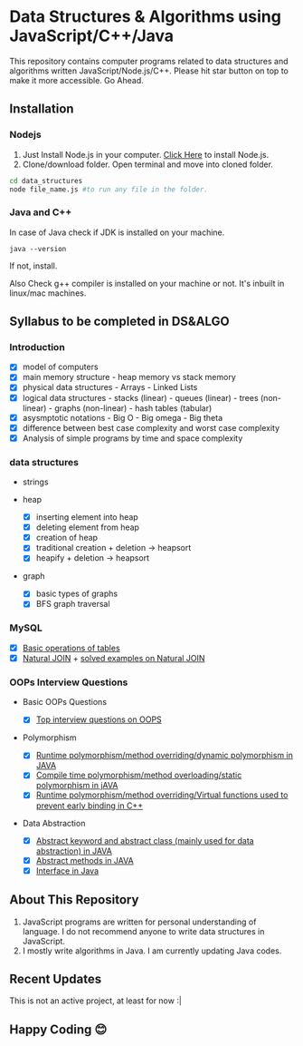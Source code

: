 # Data Structures & Algorithms using JavaScript/C++/Java

This repository contains computer programs related to data structures and algorithms written JavaScript/Node.js/C++.
Please hit star button on top to make it more accessible. Go Ahead.

## Installation

### Nodejs

1. Just Install Node.js in your computer. [Click Here](https://nodejs.org/en/download/) to install Node.js.
2. Clone/download folder. Open terminal and move into cloned folder.

```bash
cd data_structures
node file_name.js #to run any file in the folder.
```

### Java and C++

In case of Java check if JDK is installed on your machine.

```
java --version
```

If not, install.

Also Check g++ compiler is installed on your machine or not. It's inbuilt in linux/mac machines.

## Syllabus to be completed in DS&ALGO

### Introduction

- [x] model of computers
- [x] main memory structure - heap memory vs stack memory
- [x] physical data structures - Arrays - Linked Lists
- [x] logical data structures - stacks (linear) - queues (linear) - trees (non-linear) - graphs (non-linear) - hash tables (tabular)
- [x] asysmptotic notations - Big O - Big omega - Big theta
- [x] difference between best case complexity and worst case complexity
- [x] Analysis of simple programs by time and space complexity

### data structures

- strings

- heap

  - [x] inserting element into heap
  - [x] deleting element from heap
  - [x] creation of heap
  - [x] traditional creation + deletion -> heapsort
  - [x] heapify + deletion -> heapsort

- graph
  - [x] basic types of graphs
  - [x] BFS graph traversal

### MySQL

- [x] [Basic operations of tables](https://www.w3schools.com/sql/default.asp)
- [x] [Natural JOIN](https://www.youtube.com/watch?v=jRxEjmjIIFs) + [solved examples on Natural JOIN](https://www.w3resource.com/sql-exercises/sql-joins-exercises.php)

### OOPs Interview Questions

- Basic OOPs Questions

  - [x] [Top interview questions on OOPS](https://medium.com/edureka/oops-interview-questions-621fc922cdf4)

- Polymorphism

  - [x] [Runtime polymorphism/method overriding/dynamic polymorphism in JAVA](https://www.youtube.com/watch?v=W2pTtlNaa6s)
  - [x] [Compile time polymorphism/method overloading/static polymorphism in jAVA](https://www.youtube.com/watch?v=_iz6cjXlJfw)
  - [x] [Runtime polymorphism/method overriding/Virtual functions used to prevent early binding in C++](https://www.youtube.com/watch?v=cUCy2ENJjW8)

- Data Abstraction
  - [x] [Abstract keyword and abstract class (mainly used for data abstraction) in JAVA](https://www.youtube.com/watch?v=7nCQ8JPXZEo)
  - [x] [Abstract methods in JAVA](https://www.youtube.com/watch?v=_MeavQdZU_g)
  - [x] [Interface in Java](https://www.youtube.com/results?search_query=smartherd+java+interface)

## About This Repository

1. JavaScript programs are written for personal understanding of language. I do not recommend anyone to write data structures in JavaScript.
2. I mostly write algorithms in Java. I am currently updating Java codes. 

## Recent Updates

This is not an active project, at least for now :|

## Happy Coding 😊
